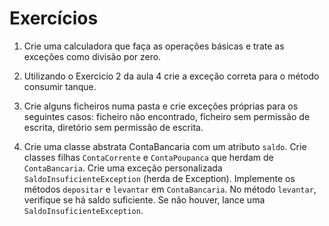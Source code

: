 # Exercícios

1. Crie uma calculadora que faça as operações básicas e trate as exceções como divisão por zero.

2. Utilizando o Exercicio 2 da aula 4 crie a exceção correta para o método consumir tanque.

3. Crie alguns ficheiros numa pasta e crie exceções próprias para os seguintes casos: ficheiro não encontrado, ficheiro sem permissão de escrita, diretório sem permissão de escrita.

4. Crie uma classe abstrata ContaBancaria com um atributo `saldo`. Crie classes filhas `ContaCorrente` e `ContaPoupanca` que herdam de `ContaBancaria`. Crie uma exceção personalizada `SaldoInsuficienteException` (herda de Exception). Implemente os métodos `depositar` e `levantar` em `ContaBancaria`. No método `levantar`, verifique se há saldo suficiente. Se não houver, lance uma `SaldoInsuficienteException`.
